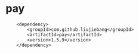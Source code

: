 # pay
		
        <dependency>
            <groupId>com.github.liujiebang</groupId>
            <artifactId>pay</artifactId>
            <version>1.5.9</version>
        </dependency>
        

